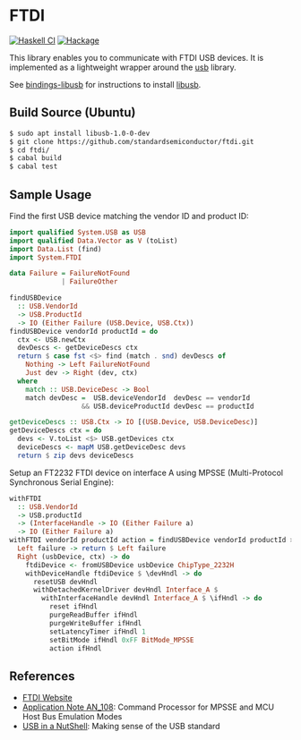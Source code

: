 # FTDI
[![Haskell CI](https://github.com/standardsemiconductor/ftdi/actions/workflows/haskell.yml/badge.svg)](https://github.com/standardsemiconductor/ftdi/actions/workflows/haskell.yml)
[![Hackage][hackage-badge]][hackage]

This library enables you to communicate with FTDI USB devices. It is implemented as a lightweight wrapper around the [usb](https://hackage.haskell.org/package/usb) library.

See [bindings-libusb](https://hackage.haskell.org/package/bindings-libusb) for instructions to install [libusb](https://libusb.info).

## Build Source (Ubuntu)

```bash
$ sudo apt install libusb-1.0-0-dev
$ git clone https://github.com/standardsemiconductor/ftdi.git
$ cd ftdi/
$ cabal build
$ cabal test
```

## Sample Usage

Find the first USB device matching the vendor ID and product ID:

```haskell
import qualified System.USB as USB
import qualified Data.Vector as V (toList)
import Data.List (find)
import System.FTDI

data Failure = FailureNotFound
             | FailureOther

findUSBDevice 
  :: USB.VendorId 
  -> USB.ProductId 
  -> IO (Either Failure (USB.Device, USB.Ctx))
findUSBDevice vendorId productId = do
  ctx <- USB.newCtx
  devDescs <- getDeviceDescs ctx
  return $ case fst <$> find (match . snd) devDescs of
    Nothing -> Left FailureNotFound
    Just dev -> Right (dev, ctx)
  where
    match :: USB.DeviceDesc -> Bool
    match devDesc =  USB.deviceVendorId  devDesc == vendorId
                  && USB.deviceProductId devDesc == productId

getDeviceDescs :: USB.Ctx -> IO [(USB.Device, USB.DeviceDesc)]
getDeviceDescs ctx = do
  devs <- V.toList <$> USB.getDevices ctx
  deviceDescs <- mapM USB.getDeviceDesc devs
  return $ zip devs deviceDescs
```

Setup an FT2232 FTDI device on interface A using MPSSE (Multi-Protocol Synchronous Serial Engine):

```haskell
withFTDI 
  :: USB.VendorId 
  -> USB.productId
  -> (InterfaceHandle -> IO (Either Failure a) 
  -> IO (Either Failure a)
withFTDI vendorId productId action = findUSBDevice vendorId productId >>= \case
  Left failure -> return $ Left failure
  Right (usbDevice, ctx) -> do
    ftdiDevice <- fromUSBDevice usbDevice ChipType_2232H
    withDeviceHandle ftdiDevice $ \devHndl -> do
      resetUSB devHndl
      withDetachedKernelDriver devHndl Interface_A $
        withInterfaceHandle devHndl Interface_A $ \ifHndl -> do
          reset ifHndl
          purgeReadBuffer ifHndl
          purgeWriteBuffer ifHndl
          setLatencyTimer ifHndl 1
          setBitMode ifHndl 0xFF BitMode_MPSSE
          action ifHndl
```

## References
* [FTDI Website](https://ftdichip.com/)
* [Application Note AN_108](https://www.ftdichip.com/Support/Documents/AppNotes/AN_108_Command_Processor_for_MPSSE_and_MCU_Host_Bus_Emulation_Modes.pdf): Command Processor for MPSSE and MCU Host Bus Emulation Modes
* [USB in a NutShell](https://www.beyondlogic.org/usbnutshell/usb1.shtml): Making sense of the USB standard

[hackage]:            <https://hackage.haskell.org/package/ftdi>
[hackage-badge]:      <https://img.shields.io/hackage/v/ftdi.svg?color=success>
